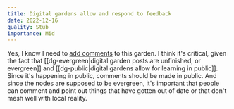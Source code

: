 ```yaml
---
title: Digital gardens allow and respond to feedback
date: 2022-12-16
quality: Stub
importance: Mid
---
```

Yes, I know I need to [add comments](https://github.com/audiodude/garden.travisbriggs.com/issues/13) to this garden. I think it's critical, given the fact that [[dg-evergreen|digital garden posts are unfinished, or evergreen]] and [[dg-public|digital gardens allow for learning in public]]. Since it's happening in public, comments should be made in public. And since the nodes are supposed to be evergreen, it's important that people can comment and point out things that have gotten out of date or that don't mesh well with local reality.